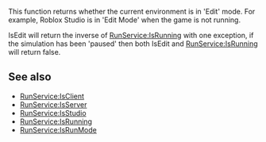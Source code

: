 This function returns whether the current environment is in 'Edit' mode. For example, Roblox Studio is in 'Edit Mode' when the game is not running.

IsEdit will return the inverse of [RunService:IsRunning](https://developer.roblox.com/en-us/api-reference/function/RunService/IsRunning) with one exception, if the simulation has been 'paused' then both IsEdit and [RunService:IsRunning](https://developer.roblox.com/en-us/api-reference/function/RunService/IsRunning) will return false.

See also
--------

*   [RunService:IsClient](https://developer.roblox.com/en-us/api-reference/function/RunService/IsClient)
*   [RunService:IsServer](https://developer.roblox.com/en-us/api-reference/function/RunService/IsServer)
*   [RunService:IsStudio](https://developer.roblox.com/en-us/api-reference/function/RunService/IsStudio)
*   [RunService:IsRunning](https://developer.roblox.com/en-us/api-reference/function/RunService/IsRunning)
*   [RunService:IsRunMode](https://developer.roblox.com/en-us/api-reference/function/RunService/IsRunMode)
